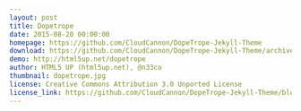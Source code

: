 ```yaml
---
layout: post
title: Dopetrope
date: 2015-08-20 00:00:00
homepage: https://github.com/CloudCannon/DopeTrope-Jekyll-Theme
download: https://github.com/CloudCannon/DopeTrope-Jekyll-Theme/archive/master.zip
demo: http://html5up.net/dopetrope
author: HTML5 UP (html5up.net), @n33co
thumbnail: dopetrope.jpg
license: Creative Commons Attribution 3.0 Unported License
license_link: https://github.com/CloudCannon/DopeTrope-Jekyll-Theme/blob/master/LICENSE.txt
---
```

